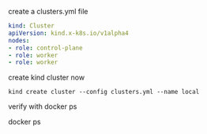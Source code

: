 create a clusters.yml file

```yml
kind: Cluster
apiVersion: kind.x-k8s.io/v1alpha4
nodes:
- role: control-plane
- role: worker
- role: worker
```



create kind cluster now

```shell
kind create cluster --config clusters.yml --name local
```



verify with docker ps

docker ps